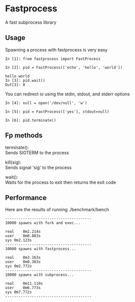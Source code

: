 # Fastprocess
A fast subprocess library

## Usage
Spawning a process with fastprocess is very easy
```
In [1]: from fastprocess import FastProcess

In [2]: pid = FastProcess(['echo', 'hello', 'world'])

hello world
In [3]: pid.wait()
Out[3]: 0

```
You can redirect io using the stdin, stdout, and stderr options
```
In [4]: null = open('/dev/null', 'w')

In [5]: pid = FastProcess(['yes'], stdout=null)

In [6]: pid.terminate()
```

## Fp methods
terminate():  
Sends SIGTERM to the process

kill(sig):  
Sends signal 'sig' to the process

wait():  
Waits for the process to exit then returns the exit code

## Performance
Here are the results of running ./benchmark/bench
```
---------------------------------------
10000 spawns with fork and exec...

real	0m2.214s
user	0m0.083s
sys	0m2.123s
---------------------------------------
10000 spawns with fastprocess...

real	0m3.163s
user	0m0.383s
sys	0m2.772s
---------------------------------------
10000 spawns with subprocess...

real	0m11.110s
user	0m6.773s
sys	0m7.772s
---------------------------------------
```
